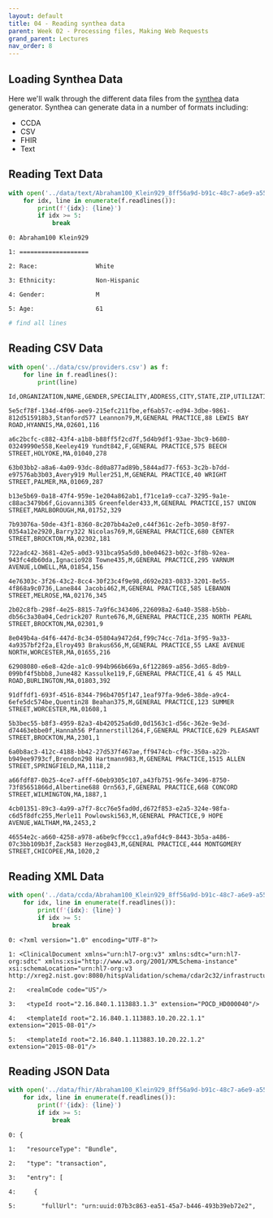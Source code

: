 ```yaml
---
layout: default
title: 04 - Reading synthea data
parent: Week 02 - Processing files, Making Web Requests
grand_parent: Lectures
nav_order: 8
---
```


## Loading Synthea Data

Here we'll walk through the different data files from the [synthea](https://github.com/synthetichealth/synthea) data generator. Synthea can generate data in a number of formats including:
* CCDA
* CSV
* FHIR
* Text

## Reading Text Data


```python
with open('../data/text/Abraham100_Klein929_8ff56a9d-b91c-48c7-a6e9-a55344881a36.txt') as f:
    for idx, line in enumerate(f.readlines()):
        print(f'{idx}: {line}')
        if idx >= 5:
            break
```

    0: Abraham100 Klein929
    
    1: ===================
    
    2: Race:                White
    
    3: Ethnicity:           Non-Hispanic
    
    4: Gender:              M
    
    5: Age:                 61
    



```python
# find all lines 
```

## Reading CSV Data


```python
with open('../data/csv/providers.csv') as f:
    for line in f.readlines():
        print(line)
```

    Id,ORGANIZATION,NAME,GENDER,SPECIALITY,ADDRESS,CITY,STATE,ZIP,UTILIZATION
    
    5e5cf78f-134d-4f06-aee9-215efc211fbe,ef6ab57c-ed94-3dbe-9861-812d515918b3,Stanford577 Leannon79,M,GENERAL PRACTICE,88 LEWIS BAY ROAD,HYANNIS,MA,02601,116
    
    a6c2bcfc-c882-43f4-a1b8-b88ff5f2cd7f,5d4b9df1-93ae-3bc9-b680-03249990e558,Keeley419 Yundt842,F,GENERAL PRACTICE,575 BEECH STREET,HOLYOKE,MA,01040,278
    
    63b03bb2-a8a6-4a09-93dc-8d0a877ad89b,5844ad77-f653-3c2b-b7dd-e97576ab3b03,Avery919 Muller251,M,GENERAL PRACTICE,40 WRIGHT STREET,PALMER,MA,01069,287
    
    b13e5b69-0a18-47f4-959e-1e204a862ab1,f71ce1a9-cca7-3295-9a1e-c88ac3479b6f,Giovanni385 Greenfelder433,M,GENERAL PRACTICE,157 UNION STREET,MARLBOROUGH,MA,01752,329
    
    7b93076a-50de-43f1-8360-8c207bb4a2e0,c44f361c-2efb-3050-8f97-0354a12e2920,Barry322 Nicolas769,M,GENERAL PRACTICE,680 CENTER STREET,BROCKTON,MA,02302,181
    
    722adc42-3681-42e5-a0d3-931bca95a5d0,b0e04623-b02c-3f8b-92ea-943fc4db60da,Ignacio928 Towne435,M,GENERAL PRACTICE,295 VARNUM AVENUE,LOWELL,MA,01854,156
    
    4e76303c-3f26-43c2-8cc4-30f23c4f9e98,d692e283-0833-3201-8e55-4f868a9c0736,Lane844 Jacobi462,M,GENERAL PRACTICE,585 LEBANON STREET,MELROSE,MA,02176,345
    
    2b02c8fb-298f-4e25-8815-7a9f6c343406,226098a2-6a40-3588-b5bb-db56c3a30a04,Cedrick207 Runte676,M,GENERAL PRACTICE,235 NORTH PEARL STREET,BROCKTON,MA,02301,9
    
    8e049b4a-d4f6-447d-8c34-05804a9472d4,f99c74cc-7d1a-3f95-9a33-4a9357bf2f2a,Elroy493 Brakus656,M,GENERAL PRACTICE,55 LAKE AVENUE NORTH,WORCESTER,MA,01655,216
    
    62908080-e6e8-42de-a1c0-994b966b669a,6f122869-a856-3d65-8db9-099bf4f5bbb8,June482 Kassulke119,F,GENERAL PRACTICE,41 & 45 MALL ROAD,BURLINGTON,MA,01803,392
    
    91dffdf1-693f-4516-8344-796b4705f147,1eaf97fa-9de6-38de-a9c4-6efe5dc574be,Quentin28 Beahan375,M,GENERAL PRACTICE,123 SUMMER STREET,WORCESTER,MA,01608,1
    
    5b3bec55-b8f3-4959-82a3-4b420525a6d0,0d1563c1-d56c-362e-9e3d-d74463ebbe0f,Hannah56 Pfannerstill264,F,GENERAL PRACTICE,629 PLEASANT STREET,BROCKTON,MA,2301,1
    
    6a0b8ac3-412c-4188-bb42-27d537f467ae,ff9474cb-cf9c-350a-a22b-b949ee9793cf,Brendon298 Hartmann983,M,GENERAL PRACTICE,1515 ALLEN STREET,SPRINGFIELD,MA,1118,2
    
    a66fdf87-0b25-4ce7-afff-60eb9305c107,a43fb751-96fe-3496-8750-73f85651866d,Albertine688 Orn563,F,GENERAL PRACTICE,66B CONCORD STREET,WILMINGTON,MA,1887,1
    
    4cb01351-89c3-4a99-a7f7-8cc76e5fad0d,d672f853-e2a5-324e-98fa-c6d5f8dfc255,Merle11 Powlowski563,M,GENERAL PRACTICE,9 HOPE AVENUE,WALTHAM,MA,2453,2
    
    46554e2c-a660-4258-a978-a6be9cf9ccc1,a9afd4c9-8443-3b5a-a486-07c3bb109b3f,Zack583 Herzog843,M,GENERAL PRACTICE,444 MONTGOMERY STREET,CHICOPEE,MA,1020,2
    


## Reading XML Data


```python
with open('../data/ccda/Abraham100_Klein929_8ff56a9d-b91c-48c7-a6e9-a55344881a36.xml') as f:
    for idx, line in enumerate(f.readlines()):
        print(f'{idx}: {line}')
        if idx >= 5:
            break
```

    0: <?xml version="1.0" encoding="UTF-8"?>
    
    1: <ClinicalDocument xmlns="urn:hl7-org:v3" xmlns:sdtc="urn:hl7-org:sdtc" xmlns:xsi="http://www.w3.org/2001/XMLSchema-instance" xsi:schemaLocation="urn:hl7-org:v3 http://xreg2.nist.gov:8080/hitspValidation/schema/cdar2c32/infrastructure/cda/C32_CDA.xsd">
    
    2:   <realmCode code="US"/>
    
    3:   <typeId root="2.16.840.1.113883.1.3" extension="POCD_HD000040"/>
    
    4:   <templateId root="2.16.840.1.113883.10.20.22.1.1" extension="2015-08-01"/>
    
    5:   <templateId root="2.16.840.1.113883.10.20.22.1.2" extension="2015-08-01"/>
    


## Reading JSON Data


```python
with open('../data/fhir/Abraham100_Klein929_8ff56a9d-b91c-48c7-a6e9-a55344881a36.json') as f:
    for idx, line in enumerate(f.readlines()):
        print(f'{idx}: {line}')
        if idx >= 5:
            break
```

    0: {
    
    1:   "resourceType": "Bundle",
    
    2:   "type": "transaction",
    
    3:   "entry": [
    
    4:     {
    
    5:       "fullUrl": "urn:uuid:07b3c863-ea51-45a7-b446-493b39eb72e2",
    



```python

```
